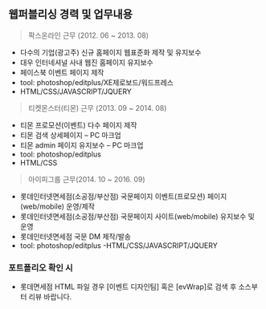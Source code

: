 ## 웹퍼블리싱 경력 및 업무내용

> 팍스온라인 근무 (2012. 06 ~ 2013. 08)
- 다수의 기업(광고주) 신규 홈페이지 웹표준화 제작 및 유지보수
- 대우 인터네셔널 사내 웹진 홈페이지 유지보수
- 페이스북 이벤트 페이지 제작
- tool: photoshop/editplus/XE제로보드/워드프레스
- HTML/CSS/JAVASCRIPT/JQUERY

> 티켓몬스터(티몬) 근무 (2013. 09 ~ 2014. 08)
- 티몬 프로모션(이벤트) 다수 페이지 제작
- 티몬 검색 상세페이지 – PC 마크업
- 티몬 admin 페이지 유지보수 – PC 마크업
- tool: photoshop/editplus
- HTML/CSS

> 아이피그룹 근무(2014. 10 ~ 2016. 09)
- 롯데인터넷면세점(소공점/부산점) 국문페이지 이벤트(프로모션) 페이지(web/mobile) 운영/제작
- 롯데인터넷면세점(소공점/부산점) 국문페이지 사이트(web/mobile) 유지보수 및 운영
- 롯데인터넷면세점 국문 DM 제작/발송
- tool: photoshop/editplus
-HTML/CSS/JAVASCRIPT/JQUERY

### 포트폴리오 확인 시
- 롯데면세점 HTML 파일 경우 [이벤트 디자인팀] 혹은 [evWrap]로 검색 후 소스부터 리뷰 바랍니다.
